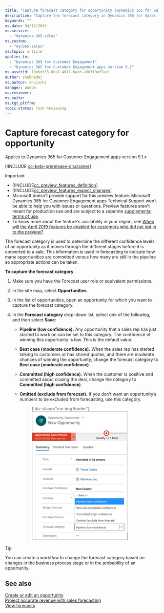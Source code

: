```yaml
---
title: "Capture forecast category for opportunity (Dynamics 365 for Sales) | MicrosoftDocs"
description: "Capture the forecast category in Dynamics 365 for Sales to determine whether an opportunity is a low confidence or high confidence to indicate the chances of it getting converted to a sale."
keywords: ""
ms.date: 04/12/2019
ms.service:
  - "dynamics-365-sales"
ms.custom:
  - "dyn365-sales"
ms.topic: article
applies_to:
  - "Dynamics 365 for Customer Engagement"
  - "Dynamics 365 for Customer Engagement apps version 9.1"
ms.assetid: 19ebd133-6da7-4617-baeb-a30ff9af7ae1
author: shubhadaj
ms.author: shujoshi
manager: annbe
ms.reviewer: 
ms.suite: 
ms.tgt_pltfrm: 
topic-status: Tech Reviewing
---
```


# Capture forecast category for opportunity

Applies to Dynamics 365 for Customer Engagement apps version 9.1.x

[!INCLUDE [cc-beta-prerelease-disclaimer](../includes/cc-beta-prerelease-disclaimer.md)]

> [!IMPORTANT]
> - [!INCLUDE[cc_preview_features_definition](../includes/cc-preview-features-definition.md)]  
> - [!INCLUDE[cc_preview_features_expect_changes](../includes/cc-preview-features-expect-changes.md)]  
> - Microsoft doesn't provide support for this preview feature. Microsoft Dynamics 365 for Customer Engagement apps Technical Support won’t be able to help you with issues or questions. Preview features aren't meant for production use and are subject to a separate [supplemental terms of use](https://go.microsoft.com/fwlink/p/?linkid=870960).
> - To know more about the feature's availability in your region, see [When will the April 2019 features be enabled for customers who did not opt in to the preview?](/power-platform/admin/preview-april-2019-updates#when-will-the-april-2019-features-be-enabled-for-customers-who-did-not-opt-in-to-the-preview)

The forecast category is used to determine the different confidence levels of an opportunity as it moves through the different stages before it is converted to a sale. This information is used in forecasting to indicate how many opportunities are committed versus how many are still in the pipeline so appropriate actions can be taken. 

**To capture the forecast category**

1. Make sure you have the Forecast user role or equivalent permissions.

2.	In the site map, select **Opportunities**.

3.	In the list of opportunities, open an opportunity for which you want to capture the forecast category.

4.	In the **Forecast category** drop-down list, select one of the following, and then select **Save**:

    -  **Pipeline (low confidence).** Any opportunity that a sales rep has just started to work on can be set to this category. The confidence of winning this opportunity is low. This is the default value.

    -  **Best case (moderate confidence).** When the sales rep has started talking to customers or has shared quotes, and there are moderate chances of winning the opportunity, change the forecast category to **Best case (moderate confidence)**.

    -  **Committed (high confidence).** When the customer is positive and committed about closing the deal, change the category to **Committed (high confidence)**.

    -  **Omitted (exclude from forecast).** If you don’t want an opportunity’s numbers to be excluded from forecasting, use this category. 

       > [!div class="mx-imgBorder"]
       > ![Capture forecast category on an opportunity](media/capture-forecast-category-opportunity-form.png "Capture forecast category on an opportunity")

> [!TIP]
> You can create a workflow to change the forecast category based on changes in the business process stage or in the probability of an opportunity.  


## See also
[Create or edit an opportunity](create-edit-opportunity-sales.md)  
[Project accurate revenue with sales forecasting](project-accurate-revenue-sales-forecasting.md)  
[View forecasts](view-forecasts.md)
